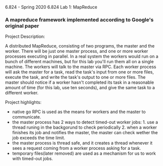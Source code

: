 6.824 - Spring 2020
6.824 Lab 1: MapReduce

### A mapreduce framework implemented according to Google's original paper

Project Description:

A distributed MapReduce, consisting of two programs, the master and the worker. There will be just one master process, and one or more worker processes executing in parallel. In a real system the workers would run on a bunch of different machines, but for this lab you'll run them all on a single machine. The workers will talk to the master via RPC. Each worker process will ask the master for a task, read the task's input from one or more files, execute the task, and write the task's output to one or more files. The master should notice if a worker hasn't completed its task in a reasonable amount of time (for this lab, use ten seconds), and give the same task to a different worker.


Project highlights:

- native go RPC is used as the means for workers and the master to communicate.
- the master process has 2 ways to detect timed-out worker jobs: 1. use a thread runing in the backgorund to check periodically 2. when a worker finishes its job and notifies the master, the master can check wether the job exceeds the time limit.
- the master process is thread safe, and it creates a thread whenever it sees a request coming from a worker process asking for a task.
- temporary files(later removed) are used as a mechanism for us to work with timed-out jobs.
